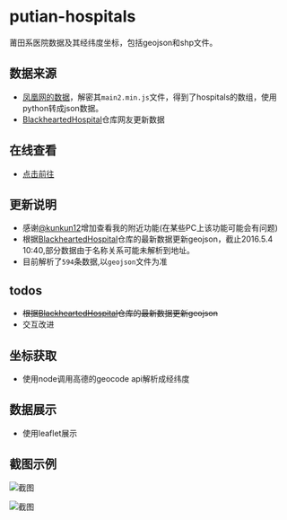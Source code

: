 # putian-hospitals
莆田系医院数据及其经纬度坐标，包括geojson和shp文件。
## 数据来源

- [凤凰网的数据](http://news.ifeng.com/mainland/special/ptxyy/)，解密其`main2.min.js`文件，得到了hospitals的数组，使用python转成json数据。
- [BlackheartedHospital](https://github.com/langhua9527/BlackheartedHospital)仓库网友更新数据

## 在线查看

- [点击前往](https://wandergis.com/putian-hospitals/index.html)

## 更新说明

- 感谢[@kunkun12](https://github.com/kunkun12)增加查看我的附近功能(在某些PC上该功能可能会有问题)
- 根据[BlackheartedHospital](https://github.com/langhua9527/BlackheartedHospital)仓库的最新数据更新geojson，截止2016.5.4 10:40,部分数据由于名称关系可能未解析到地址。
- 目前解析了`594`条数据,以`geojson`文件为准

## todos

- ~~根据[BlackheartedHospital](https://github.com/langhua9527/BlackheartedHospital)仓库的最新数据更新geojson~~
- 交互改进

## 坐标获取

- 使用node调用高德的geocode api解析成经纬度

## 数据展示

- 使用leaflet展示

## 截图示例

![截图](https://raw.githubusercontent.com/wandergis/putian-hospitals/gh-pages/screenshot2.png)

![截图](https://raw.githubusercontent.com/wandergis/putian-hospitals/gh-pages/screenshot.png)



